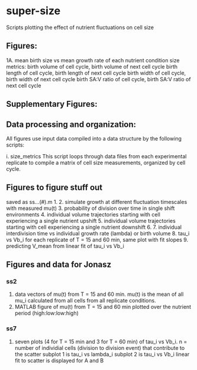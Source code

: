 # super-size
Scripts plotting the effect of nutrient fluctuations on cell size




## Figures:

1A. mean birth size vs mean growth rate of each nutrient condition
    size metrics: birth volume of cell cycle, birth volume of next cell cycle
                  birth length of cell cycle, birth length of next cell cycle
                  birth width of cell cycle, birth width of next cell cycle
                  birth SA:V ratio of cell cycle, birth SA:V ratio of next cell cycle



## Supplementary Figures:





## Data processing and organization:

  All figures use input data compiled into a data structure by the following scripts:

  i. size_metrics
     This script loops through data files from each experimental replicate to compile a matrix of cell size measurements, organized by cell cycle.


## Figures to figure stuff out

saved as ss...(#).m
1. 
2. simulate growth at different fluctuation timescales with measured mu(t)
3. probability of division over time in single shift environments
4. individual volume trajectories starting with cell experiencing a single nutrient upshift
5. individual volume trajectories starting with cell experiencing a single nutrient downshift
6. 
7. individual interdivision time vs individual growth rate (lambda) or birth volume
8. tau_i vs Vb_i for each replicate of T = 15 and 60 min, same plot with fit slopes
9. predicting V_mean from linear fit of tau_i vs Vb_i


## Figures and data for Jonasz

### ss2 
1. data vectors of mu(t) from T = 15 and 60 min.
mu(t) is the mean of all mu_i calculated from all cells from all replicate conditions.
2. MATLAB figure of mu(t) from T = 15 and 60 min plotted over the nutrient period (high:low:low:high)

### ss7
1. seven plots (4 for T = 15 min and 3 for T = 60 min) of tau_i vs Vb_i.
n = number of individial cells (division to division event) that contribute to the scatter
subplot 1 is tau_i vs lambda_i
subplot 2 is tau_i vs Vb_i
linear fit to scatter is displayed for A and B

